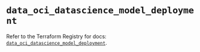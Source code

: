 # `data_oci_datascience_model_deployment`

Refer to the Terraform Registry for docs: [`data_oci_datascience_model_deployment`](https://registry.terraform.io/providers/oracle/oci/7.19.0/docs/data-sources/datascience_model_deployment).
